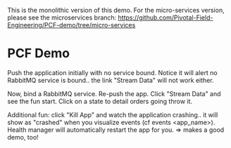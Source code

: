 

This is the monolithic version of this demo. 
For the micro-services version, please see the microservices branch: https://github.com/Pivotal-Field-Engineering/PCF-demo/tree/micro-services

PCF Demo
==========

Push the application initially with no service bound.
Notice it will alert no RabbitMQ service is bound.. the link "Stream Data" will not work either.

Now, bind a RabbitMQ service. Re-push the app.
Click "Stream Data" and see the fun start. Click on a state to detail orders going throw it.

Additional fun: click "Kill App" and watch the application crashing.. it will show as "crashed" when you visualize events (cf events <app_name>). Health manager will automatically restart the app for you. => makes a good demo, too!
